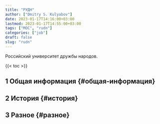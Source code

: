 ```yaml
---
title: "РУДН"
author: ["Dmitry S. Kulyabov"]
date: 2023-01-17T14:16:00+03:00
lastmod: 2023-01-17T14:55:00+03:00
tags: ["MOC", "rudn"]
categories: ["job"]
draft: false
slug: "rudn"
---
```


Российский университет дружбы народов.

<!--more-->

{{< toc >}}


## <span class="section-num">1</span> Общая информация {#общая-информация}


## <span class="section-num">2</span> История {#история}


## <span class="section-num">3</span> Разное {#разное}
